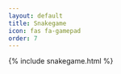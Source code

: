 ```yaml
---
layout: default
title: Snakegame
icon: fas fa-gamepad
order: 7
---
```



  {% include snakegame.html %}


